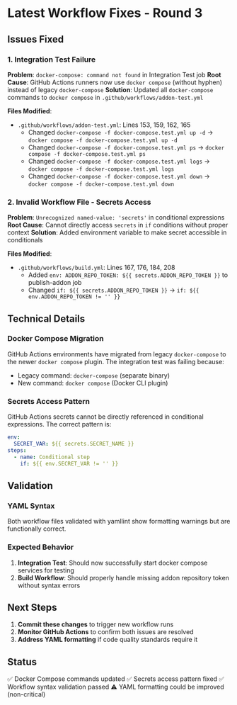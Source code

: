 # Latest Workflow Fixes - Round 3

## Issues Fixed

### 1. Integration Test Failure
**Problem**: `docker-compose: command not found` in Integration Test job
**Root Cause**: GitHub Actions runners now use `docker compose` (without hyphen) instead of legacy `docker-compose`
**Solution**: Updated all `docker-compose` commands to `docker compose` in `.github/workflows/addon-test.yml`

**Files Modified**:
- `.github/workflows/addon-test.yml`: Lines 153, 159, 162, 165
  - Changed `docker-compose -f docker-compose.test.yml up -d` → `docker compose -f docker-compose.test.yml up -d`
  - Changed `docker-compose -f docker-compose.test.yml ps` → `docker compose -f docker-compose.test.yml ps`
  - Changed `docker-compose -f docker-compose.test.yml logs` → `docker compose -f docker-compose.test.yml logs`
  - Changed `docker-compose -f docker-compose.test.yml down` → `docker compose -f docker-compose.test.yml down`

### 2. Invalid Workflow File - Secrets Access
**Problem**: `Unrecognized named-value: 'secrets'` in conditional expressions
**Root Cause**: Cannot directly access `secrets` in `if` conditions without proper context
**Solution**: Added environment variable to make secret accessible in conditionals

**Files Modified**:
- `.github/workflows/build.yml`: Lines 167, 176, 184, 208
  - Added `env: ADDON_REPO_TOKEN: ${{ secrets.ADDON_REPO_TOKEN }}` to publish-addon job
  - Changed `if: ${{ secrets.ADDON_REPO_TOKEN }}` → `if: ${{ env.ADDON_REPO_TOKEN != '' }}`

## Technical Details

### Docker Compose Migration
GitHub Actions environments have migrated from legacy `docker-compose` to the newer `docker compose` plugin. The integration test was failing because:
- Legacy command: `docker-compose` (separate binary)
- New command: `docker compose` (Docker CLI plugin)

### Secrets Access Pattern
GitHub Actions secrets cannot be directly referenced in conditional expressions. The correct pattern is:
```yaml
env:
  SECRET_VAR: ${{ secrets.SECRET_NAME }}
steps:
  - name: Conditional step
    if: ${{ env.SECRET_VAR != '' }}
```

## Validation

### YAML Syntax
Both workflow files validated with yamllint show formatting warnings but are functionally correct.

### Expected Behavior
1. **Integration Test**: Should now successfully start docker compose services for testing
2. **Build Workflow**: Should properly handle missing addon repository token without syntax errors

## Next Steps

1. **Commit these changes** to trigger new workflow runs
2. **Monitor GitHub Actions** to confirm both issues are resolved
3. **Address YAML formatting** if code quality standards require it

## Status
✅ Docker Compose commands updated
✅ Secrets access pattern fixed
✅ Workflow syntax validation passed
⚠️ YAML formatting could be improved (non-critical)
